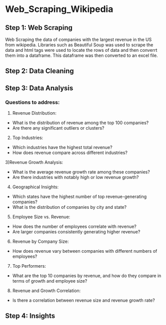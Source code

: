 # Web_Scraping_Wikipedia
## Step 1: Web Scraping
Web Scraping the data of companies with the largest revenue in the US from wikipedia.
Libraries such as Beautiful Soup was used to scrape the data and html tags were used to locate the rows of data and then converrt them into a dataframe.
This dataframe was then converted to an excel file.

## Step 2: Data Cleaning

## Step 3: Data Analysis
### Questions to address:
1) Revenue Distribution:
- What is the distribution of revenue among the top 100 companies?
- Are there any significant outliers or clusters?

2) Top Industries:
- Which industries have the highest total revenue?
- How does revenue compare across different industries?

3)Revenue Growth Analysis:
- What is the average revenue growth rate among these companies?
- Are there industries with notably high or low revenue growth?

4) Geographical Insights:
- Which states have the highest number of top revenue-generating companies?
- What is the distribution of companies by city and state?

5) Employee Size vs. Revenue:
- How does the number of employees correlate with revenue?
- Are larger companies consistently generating higher revenue?

6) Revenue by Company Size:
- How does revenue vary between companies with different numbers of employees?

7) Top Performers:
- What are the top 10 companies by revenue, and how do they compare in terms of growth and employee size?

8) Revenue and Growth Correlation:
- Is there a correlation between revenue size and revenue growth rate?

## Step 4: Insights
